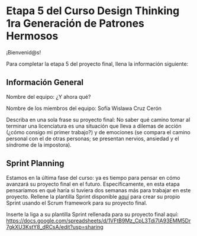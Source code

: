 # Etapa 5 del Curso Design Thinking 1ra Generación de Patrones Hermosos

¡Bienvenid@s!

Para completar la etapa 5 del proyecto final, llena la información siguiente:

## Información General

Nombre del equipo: ¿Y ahora qué?

Nombre de los miembros del equipo: Sofía Wislawa Cruz Cerón 

Describa en una sola frase su proyecto final: No saber qué camino tomar al terminar una licenciatura es una situación que lleva a dilemas de acción (¿cómo consigo mi primer trabajo?) y de emociones (se compara el camino personal con el de otras personas; se presentan nervios, ansiedad y el síndrome de la impostora).

## Sprint Planning

Estamos en la última fase del curso: ya es tiempo para pensar en cómo avanzará su proyecto final en el futuro. Específicamente, en esta etapa pensaríamos en qué haría si tuviera dos semanas más para trabajar en este proyecto. Rellene la plantilla Sprint disponible <a href="https://docs.google.com/spreadsheets/u/1/d/1aboqGYEJvPv77T5M_uEyUy83oAVKXS2J1Jxi2_48vLQ/copy?usp=sharing" target="_blank">aquí</a> para crear su propio Sprint usando el Scrum framework para su proyecto final.

Inserte la liga a su plantilla Sprint rellenada para su proyecto final aquí: https://docs.google.com/spreadsheets/d/1VFtB9Mz_CpL3Tdi7IA93EMM5Dr7gkXU3KstY8_dRCsA/edit?usp=sharing
